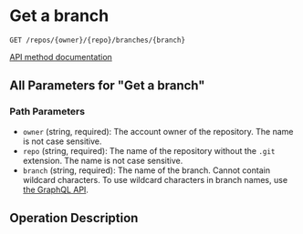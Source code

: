 # Get a branch

`GET /repos/{owner}/{repo}/branches/{branch}`

[API method documentation](https://docs.github.com/rest/branches/branches#get-a-branch)

## All Parameters for "Get a branch"

### Path Parameters

- `owner` (string, required): The account owner of the repository. The name is not case sensitive.
- `repo` (string, required): The name of the repository without the `.git` extension. The name is not case sensitive.
- `branch` (string, required): The name of the branch. Cannot contain wildcard characters. To use wildcard characters in branch names, use [the GraphQL API](https://docs.github.com/graphql).

## Operation Description


